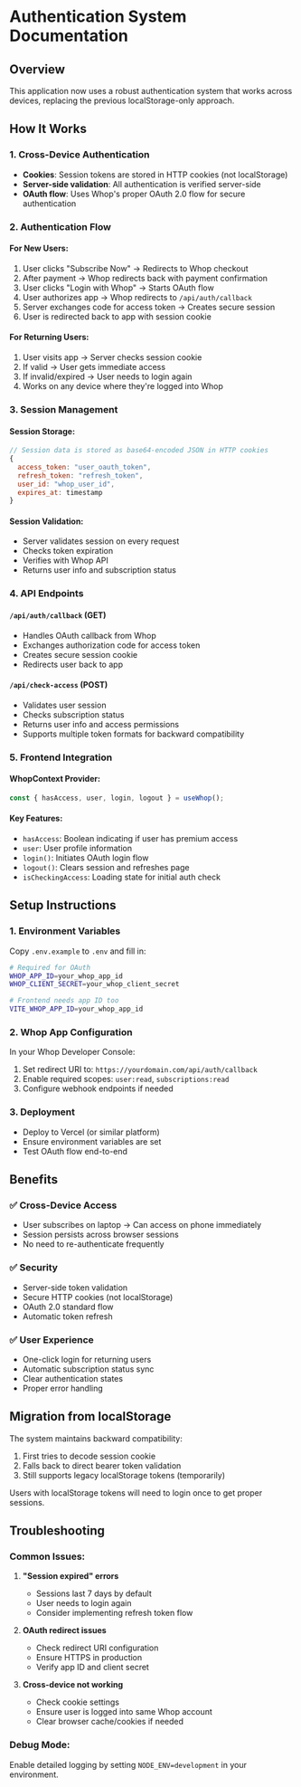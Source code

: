 # Authentication System Documentation

## Overview

This application now uses a robust authentication system that works across devices, replacing the previous localStorage-only approach.

## How It Works

### 1. Cross-Device Authentication
- **Cookies**: Session tokens are stored in HTTP cookies (not localStorage)
- **Server-side validation**: All authentication is verified server-side
- **OAuth flow**: Uses Whop's proper OAuth 2.0 flow for secure authentication

### 2. Authentication Flow

#### For New Users:
1. User clicks "Subscribe Now" → Redirects to Whop checkout
2. After payment → Whop redirects back with payment confirmation
3. User clicks "Login with Whop" → Starts OAuth flow
4. User authorizes app → Whop redirects to `/api/auth/callback`
5. Server exchanges code for access token → Creates secure session
6. User is redirected back to app with session cookie

#### For Returning Users:
1. User visits app → Server checks session cookie
2. If valid → User gets immediate access
3. If invalid/expired → User needs to login again
4. Works on any device where they're logged into Whop

### 3. Session Management

#### Session Storage:
```javascript
// Session data is stored as base64-encoded JSON in HTTP cookies
{
  access_token: "user_oauth_token",
  refresh_token: "refresh_token", 
  user_id: "whop_user_id",
  expires_at: timestamp
}
```

#### Session Validation:
- Server validates session on every request
- Checks token expiration
- Verifies with Whop API
- Returns user info and subscription status

### 4. API Endpoints

#### `/api/auth/callback` (GET)
- Handles OAuth callback from Whop
- Exchanges authorization code for access token
- Creates secure session cookie
- Redirects user back to app

#### `/api/check-access` (POST)
- Validates user session
- Checks subscription status
- Returns user info and access permissions
- Supports multiple token formats for backward compatibility

### 5. Frontend Integration

#### WhopContext Provider:
```typescript
const { hasAccess, user, login, logout } = useWhop();
```

#### Key Features:
- `hasAccess`: Boolean indicating if user has premium access
- `user`: User profile information
- `login()`: Initiates OAuth login flow
- `logout()`: Clears session and refreshes page
- `isCheckingAccess`: Loading state for initial auth check

## Setup Instructions

### 1. Environment Variables
Copy `.env.example` to `.env` and fill in:

```bash
# Required for OAuth
WHOP_APP_ID=your_whop_app_id
WHOP_CLIENT_SECRET=your_whop_client_secret

# Frontend needs app ID too
VITE_WHOP_APP_ID=your_whop_app_id
```

### 2. Whop App Configuration
In your Whop Developer Console:
1. Set redirect URI to: `https://yourdomain.com/api/auth/callback`
2. Enable required scopes: `user:read`, `subscriptions:read`
3. Configure webhook endpoints if needed

### 3. Deployment
- Deploy to Vercel (or similar platform)
- Ensure environment variables are set
- Test OAuth flow end-to-end

## Benefits

### ✅ Cross-Device Access
- User subscribes on laptop → Can access on phone immediately
- Session persists across browser sessions
- No need to re-authenticate frequently

### ✅ Security
- Server-side token validation
- Secure HTTP cookies (not localStorage)
- OAuth 2.0 standard flow
- Automatic token refresh

### ✅ User Experience
- One-click login for returning users
- Automatic subscription status sync
- Clear authentication states
- Proper error handling

## Migration from localStorage

The system maintains backward compatibility:
1. First tries to decode session cookie
2. Falls back to direct bearer token validation
3. Still supports legacy localStorage tokens (temporarily)

Users with localStorage tokens will need to login once to get proper sessions.

## Troubleshooting

### Common Issues:

1. **"Session expired" errors**
   - Sessions last 7 days by default
   - User needs to login again
   - Consider implementing refresh token flow

2. **OAuth redirect issues**
   - Check redirect URI configuration
   - Ensure HTTPS in production
   - Verify app ID and client secret

3. **Cross-device not working**
   - Check cookie settings
   - Ensure user is logged into same Whop account
   - Clear browser cache/cookies if needed

### Debug Mode:
Enable detailed logging by setting `NODE_ENV=development` in your environment.
